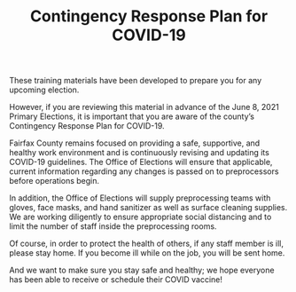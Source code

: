 ﻿---
layout: slide
title: "Contingency Response Plan for COVID-19"
---

These training materials have been developed to prepare you for any upcoming election.

However, if you are reviewing this material in advance of the June 8, 2021 Primary Elections, it is important that you are aware of the county’s Contingency Response Plan for COVID-19.  

Fairfax County remains focused on providing a safe, supportive, and healthy work environment and is continuously revising and updating its COVID-19 guidelines.  The Office of Elections will ensure that applicable, current information regarding any changes is passed on to preprocessors before operations begin.

In addition, the Office of Elections will supply preprocessing teams with gloves, face masks, and hand sanitizer as well as surface cleaning supplies.  We are working diligently to ensure appropriate social distancing and to limit the number of staff inside the preprocessing rooms.

Of course, in order to protect the health of others, if any staff member is ill, please stay home.  If you become ill while on the job, you will be sent home.

And we want to make sure you stay safe and healthy; we hope everyone has been able to receive or schedule their COVID vaccine!  

